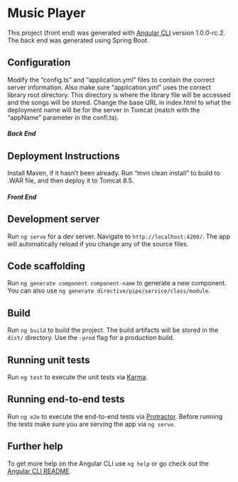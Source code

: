 # Music Player
This project (front end) was generated with [Angular CLI](https://github.com/angular/angular-cli) version 1.0.0-rc.2. The back end was generated using Spring Boot.

## Configuration
Modify the “config.ts” and “application.yml” files to contain the correct server information. Also make sure “application.yml” uses the correct library root directory. This directory is where the library file will be accessed and the songs will be stored. Change the base URL in index.html to what the deployment name will be for the server in Tomcat (match with the “appName” parameter in the confi.ts).

##### Back End #####

## Deployment Instructions
Install Maven, if it hasn’t been already. Run “mvn clean install” to build to .WAR file, and then deploy it to Tomcat 8.5.

##### Front End #####

## Development server
Run `ng serve` for a dev server. Navigate to `http://localhost:4200/`. The app will automatically reload if you change any of the source files.

## Code scaffolding
Run `ng generate component component-name` to generate a new component. You can also use `ng generate directive/pipe/service/class/module`.

## Build
Run `ng build` to build the project. The build artifacts will be stored in the `dist/` directory. Use the `-prod` flag for a production build.

## Running unit tests
Run `ng test` to execute the unit tests via [Karma](https://karma-runner.github.io).

## Running end-to-end tests
Run `ng e2e` to execute the end-to-end tests via [Protractor](http://www.protractortest.org/).
Before running the tests make sure you are serving the app via `ng serve`.

## Further help
To get more help on the Angular CLI use `ng help` or go check out the [Angular CLI README](https://github.com/angular/angular-cli/blob/master/README.md).

